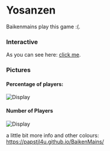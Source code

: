 # **Yosanzen**

Baikenmains play this game :(.

### Interactive

As you can see here: [click me](https://papstjl4u.github.io/BaikenMains/generate_h_graph_red_on_gray_True.html).


### Pictures
#### Percentage of players:
![Display](https://papstjl4u.github.io/BaikenMains/generate_h_graph_red_on_gray_True.png)

#### Number of Players
![Display](https://papstjl4u.github.io/BaikenMains/generate_h_graph_red_on_gray_False.png)


a little bit more info and other colours: https://papstjl4u.github.io/BaikenMains/